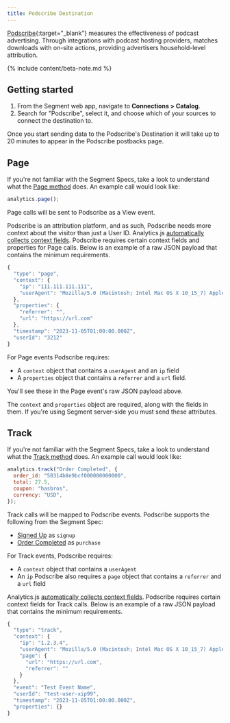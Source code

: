 ```yaml
---
title: Podscribe Destination
---
```


[Podscribe](https://podscribe.com/){:target="\_blank”} measures the effectiveness of podcast advertising. Through integrations with podcast hosting providers, matches downloads with on-site actions, providing advertisers household-level attribution.

{% include content/beta-note.md %}

## Getting started

1. From the Segment web app, navigate to **Connections > Catalog**.
2. Search for "Podscribe", select it, and choose which of your sources to connect the destination to.

Once you start sending data to the Podscribe's Destination it will take up to 20 minutes to appear in the Podscribe postbacks page.

## Page

If you're not familiar with the Segment Specs, take a look to understand what the [Page method](/docs/connections/spec/page/) does. An example call would look like:

```js
analytics.page();
```

Page calls will be sent to Podscribe as a View event.

Podscribe is an attribution platform, and as such, Podscribe needs more context about the visitor than just a User ID. Analytics.js [automatically collects context fields](/docs/connections/spec/common/#context-fields-automatically-collected). Podscribe requires certain context fields and properties for Page calls. Below is an example of a raw JSON payload that contains the minimum requirements.

```js
{
  "type": "page",
  "context": {
    "ip": "111.111.111.111",
    "userAgent": "Mozilla/5.0 (Macintosh; Intel Mac OS X 10_15_7) AppleWebKit/537.36 (KHTML, like Gecko Chrome/118.0.0.0 Safari/537.36"
  },
  "properties": {
    "referrer": "",
    "url": "https://url.com"
  },
  "timestamp": "2023-11-05T01:00:00.000Z",
  "userId": "3212"
}
```

For Page events Podscribe requires:
- A `context` object that contains a `userAgent` and an `ip` field 
- A `properties` object that contains a `referrer` and a `url` field.

You'll see these in the Page event's raw JSON payload above.

The `context` and `properties` object are required, along with the fields in them. If you're using Segment server-side you must send these attributes.

## Track

If you're not familiar with the Segment Specs, take a look to understand what the [Track method](/docs/connections/spec/track/) does. An example call would look like:

```js
analytics.track("Order Completed", {
  order_id: "50314b8e9bcf000000000000",
  total: 27.5,
  coupon: "hasbros",
  currency: "USD",
});
```

Track calls will be mapped to Podscribe events. Podscribe supports the following from the Segment Spec:

- [Signed Up](/docs/connections/spec/b2b-saas/#signed-up) as `signup`
- [Order Completed](/docs/connections/spec/ecommerce/v2/#order-completed) as `purchase`

For Track events, Podscribe requires:
- A `context` object that contains a `userAgent` 
- An `ip` Podscribe also requires a `page` object that contains a `referrer` and a `url` field

Analytics.js [automatically collects context fields](/docs/connections/spec/common/#context-fields-automatically-collected). Podscribe requires certain context fields for Track calls. Below is an example of a raw JSON payload that contains the minimum requirements.

```js
{
  "type": "track",
  "context": {
    "ip": "1.2.3.4",
    "userAgent": "Mozilla/5.0 (Macintosh; Intel Mac OS X 10_15_7) AppleWebKit/537.36 (KHTML, like Gecko Chrome/118.0.0.0 Safari/537.36"
    "page": {
      "url": "https://url.com",
      "referrer": ""
    }
  },
  "event": "Test Event Name",
  "userId": "test-user-xip99",
  "timestamp": "2023-11-05T01:00:00.000Z",
  "properties": {}
}
```
